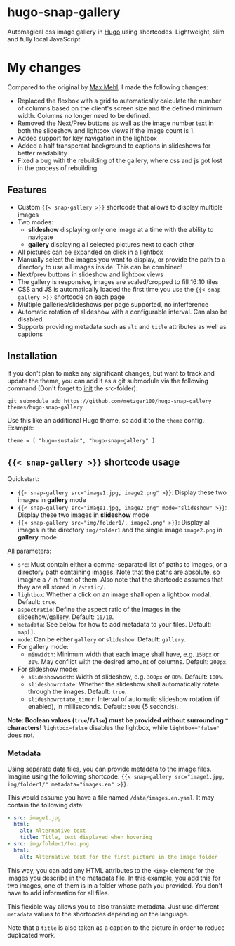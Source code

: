 # hugo-snap-gallery

Automagical css image gallery in [Hugo](https://gohugo.io/) using shortcodes. Lightweight, slim and fully local JavaScript.

# My changes

Compared to the original by [Max Mehl](https://src.mehl.mx/mxmehl/hugo-snap-gallery), I made the following changes:
- Replaced the flexbox with a grid to automatically calculate the number of columns based on the client's screen size and the defined minimum width. Columns no longer need to be defined.
- Removed the Next/Prev buttons as well as the image number text in both the slideshow and lightbox views if the image count is 1.
- Added support for key navigation in the lightbox
- Added a half transperant background to captions in slideshows for better readability
- Fixed a bug with the rebuilding of the gallery, where css and js got lost in the process of rebuilding

## Features

- Custom `{{< snap-gallery >}}` shortcode that allows to display multiple images
- Two modes:
  - **slideshow** displaying only one image at a time with the ability to navigate
  - **gallery** displaying all selected pictures next to each other
- All pictures can be expanded on click in a lightbox
- Manually select the images you want to display, or provide the path to a directory to use all images inside. This can be combined!
- Next/prev buttons in slideshow and lightbox views
- The gallery is responsive, images are scaled/cropped to fill 16:10 tiles
- CSS and JS is automatically loaded the first time you use the `{{< snap-gallery >}}` shortcode on each page
- Multiple galleries/slideshows per page supported, no interference
- Automatic rotation of slideshow with a configurable interval. Can also be disabled.
- Supports providing metadata such as `alt` and `title` attributes as well as captions


## Installation

If you don't plan to make any significant changes, but want to track and update the theme, you can add it as a git submodule via the following command (Don't forget to [init](https://gohugo.io/getting-started/quick-start/) the src-folder):

```
git submodule add https://github.com/metzger100/hugo-snap-gallery themes/hugo-snap-gallery
```

Use this like an additional Hugo theme, so add it to the `theme` config. Example:

```
theme = [ "hugo-sustain", "hugo-snap-gallery" ]
```

## `{{< snap-gallery >}}` shortcode usage

Quickstart:

- `{{< snap-gallery src="image1.jpg, image2.png" >}}`: Display these two images in **gallery** mode
- `{{< snap-gallery src="image1.jpg, image2.png" mode="slideshow" >}}`: Display these two images in **slideshow** mode
- `{{< snap-gallery src="img/folder1/, image2.png" >}}`: Display all images in the directory `img/folder1` and the single image `image2.png` in **gallery** mode

All parameters:

- `src`: Must contain either a comma-separated list of paths to images, or a directory path containing images. Note that the paths are absolute, so imagine a `/` in front of them. Also note that the shortcode assumes that they are all stored in `/static/`.
- `lightbox`: Whether a click on an image shall open a lightbox modal. Default: `true`.
- `aspectratio`: Define the aspect ratio of the images in the slideshow/gallery. Default: `16/10`.
- `metadata`: See below for how to add metadata to your files. Default: `map[]`.
- `mode`: Can be either `gallery` or `slideshow`. Default: `gallery`.
- For gallery mode:
  - `minwidth`: Minimum width that each image shall have, e.g. `150px` or `30%`. May conflict with the desired amount of columns. Default: `200px`.
- For slideshow mode:
  - `slideshowwidth`: Width of slideshow, e.g. `300px` or `80%`. Default: `100%`.
  - `slideshowrotate`: Whether the slideshow shall automatically rotate through the images. Default: `true`.
  - `slideshowrotate_timer`: Interval of automatic slideshow rotation (if enabled), in milliseconds. Default: `5000` (5 seconds).

**Note: Boolean values (`true`/`false`) must be provided without surrounding `"` characters!** `lightbox=false` disables the lightbox, while `lightbox="false"` does not.

### Metadata

Using separate data files, you can provide metadata to the image files. Imagine using the following shortcode: `{{< snap-gallery src="image1.jpg, img/folder1/" metadata="images.en" >}}`.

This would assume you have a file named `/data/images.en.yaml`. It may contain the following data:

```yaml
- src: image1.jpg
  html:
    alt: Alternative text
    title: Title, text displayed when hovering
- src: img/folder1/foo.png
  html:
    alt: Alternative text for the first picture in the image folder
```

This way, you can add any HTML attributes to the `<img>` element for the images you describe in the metadata file. In this example, you add this for two images, one of them is in a folder whose path you provided. You don't have to add information for all files.

This flexible way allows you to also translate metadata. Just use different `metadata` values to the shortcodes depending on the language.

Note that a `title` is also taken as a caption to the picture in order to reduce duplicated work.
